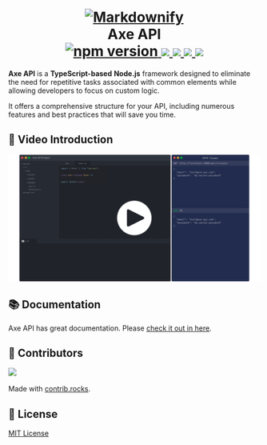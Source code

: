 <h1 align="center">
  <br>
  <a href="https://axe-api.com/">
    <img src="https://axe-api.com/viking.png" alt="Markdownify" width="200">
  </a>
  <br>
  Axe API
  <br>
  <a href="https://badge.fury.io/js/axe-api">
    <img src="https://badge.fury.io/js/axe-api.svg" alt="npm version" height="18">
  </a>
  <a href="https://github.com/axe-api/axe-api/actions/workflows/npm-release-publish.yml" target="_blank">
    <img src="https://github.com/axe-api/axe-api/actions/workflows/npm-release-publish.yml/badge.svg?branch=master">
  </a>
  <a href="https://sonarcloud.io/dashboard?id=axe-api_axe-api" target="_blank">
    <img src="https://sonarcloud.io/api/project_badges/measure?project=axe-api_axe-api&metric=alert_status">
  </a>
  <a href="https://github.com/axe-api/axe-api/issues" target="_blank">
    <img src="https://img.shields.io/github/issues/axe-api/axe-api.svg">
  </a>
  <a href="https://opensource.org/licenses/MIT" target="_blank">
    <img src="https://img.shields.io/badge/license-MIT-blue.svg">
  </a>
</h1>

**Axe API** is a **TypeScript-based** **Node.js** framework designed to eliminate the need for repetitive tasks associated with common elements while allowing developers to focus on custom logic.

It offers a comprehensive structure for your API, including numerous features and best practices that will save you time.

## 🎥 Video Introduction

<div style="display: flex; justify-content: center;">

<a href="https://www.youtube.com/watch?v=3p4jggsNrJA" target="_blank">
  <img src="https://raw.githubusercontent.com/axe-api/axe-api/master/youtube.png" />
</a>

</div>

## 📚 Documentation

Axe API has great documentation. Please [check it out in here](https://axe-api.com/).

## 👥 Contributors

<a href="https://github.com/axe-api/axe-api/graphs/contributors">
  <img src="https://contrib.rocks/image?repo=axe-api/axe-api" />
</a>

Made with [contrib.rocks](https://contrib.rocks).

## 📜 License

[MIT License](LICENSE)
